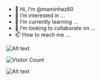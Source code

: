 
- 👋 Hi, I’m @maminhaz60
- 👀 I’m interested in ...
- 🌱 I’m currently learning ...
- 💞️ I’m looking to collaborate on ...
- 📫 How to reach me ...




![Alt text](https://user-images.githubusercontent.com/110269240/184834703-4c855b86-1de6-4058-b1fb-1e5b686915ec.gif)



![Visitor Count](https://profile-counter.glitch.me/maminhaz60/count.svg)


![Alt text](https://user-images.githubusercontent.com/110269240/184834703-4c855b86-1de6-4058-b1fb-1e5b686915ec.gif)

<!---
maminhaz60/maminhaz60 is a ✨ special ✨ repository because its `README.md` (this file) appears on your GitHub profile.
You can click the Preview link to take a look at your changes.
--->
